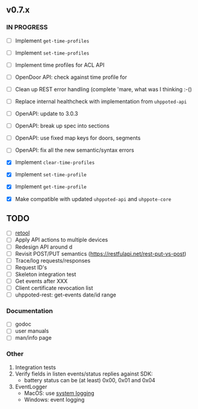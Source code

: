## v0.7.x

### IN PROGRESS

- [ ] Implement `get-time-profiles`
- [ ] Implement `set-time-profiles`
- [ ] Implement time profiles for ACL API
- [ ] OpenDoor API: check against time profile for 
- [ ] Clean up REST error handling (complete 'mare, what was I thinking :-()
- [ ] Replace internal healthcheck with implementation from `uhppoted-api`
- [ ] OpenAPI: update to 3.0.3
- [ ] OpenAPI: break up spec into sections
- [ ] OpenAPI: use fixed map keys for doors, segments
- [ ] OpenAPI: fix all the new semantic/syntax errors

- [x] Implement `clear-time-profiles`
- [x] Implement `set-time-profile`
- [x] Implement `get-time-profile`
- [x] Make compatible with updated `uhppoted-api` and `uhppote-core`

## TODO

- [ ] [retool](https://retool.com)
- [ ] Apply API actions to multiple devices
- [ ] Redesign API around d
- [ ] Revisit POST/PUT semantics (https://restfulapi.net/rest-put-vs-post)
- [ ] Trace/log requests/responses
- [ ] Request ID's
- [ ] Skeleton integration test
- [ ] Get events after XXX
- [ ] Client certificate revocation list
- [ ] uhppoted-rest: get-events date/id range

### Documentation

- [ ] godoc
- [ ] user manuals
- [ ] man/info page

### Other

1.  Integration tests
2.  Verify fields in listen events/status replies against SDK:
    - battery status can be (at least) 0x00, 0x01 and 0x04
3.  EventLogger 
    - MacOS: use [system logging](https://developer.apple.com/documentation/os/logging)
    - Windows: event logging
